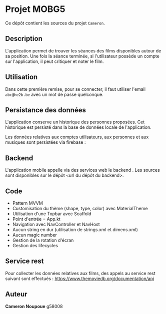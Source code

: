 # Projet MOBG5

Ce dépôt contient les sources du projet `Cameron`.

## Description

L'application permet de trouver les séances des films disponibles autour de sa position. Une fois la séance terminée, si l'utilisateur possède un compte sur l'application, il peut critiquer et noter le film.

## Utilisation
Dans cette première remise, pour se connecter, il faut utiliser l'email `abc@he2b.be` avec un mot de passe quelconque.

## Persistance des données

L'application conserve un historique des personnes proposées. Cet historique est persisté dans la base de données locale de l'application.

Les données relatives aux comptes utilisateurs, aux personnes et aux musiques sont persistées via firebase : <url du projet firebase>

## Backend

L'application mobile appelle via des services web le backend <nom du backend>. Les sources sont disponibles sur le dépôt <url du dépôt du backend>.

## Code 
- Pattern MVVM
- Customisation du thème (shape, type, color) avec MaterialTheme
- Utilisation d'une Topbar avec Scaffold
- Point d'entrée = App.kt
- Navigation avec NavController et NavHost
- Aucun string en dur (utilisation de strings.xml et dimens.xml)
- Aucun magic number
- Gestion de la rotation d'écran
- Gestion des lifecycles
## Service rest

Pour collecter les données relatives aux films, des appels au service rest suivant sont effectués : https://www.themoviedb.org/documentation/api

## Auteur

**Cameron Noupoue** g58008
